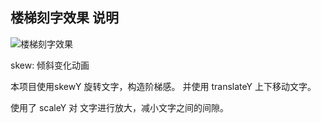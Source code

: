 ## 楼梯刻字效果 说明

![楼梯刻字效果](http://pela5ecqg.bkt.clouddn.com/WechatIMG55.png)

skew: 倾斜变化动画

本项目使用skewY 旋转文字，构造阶梯感。 并使用 translateY 上下移动文字。

使用了 scaleY 对 文字进行放大，减小文字之间的间隙。
